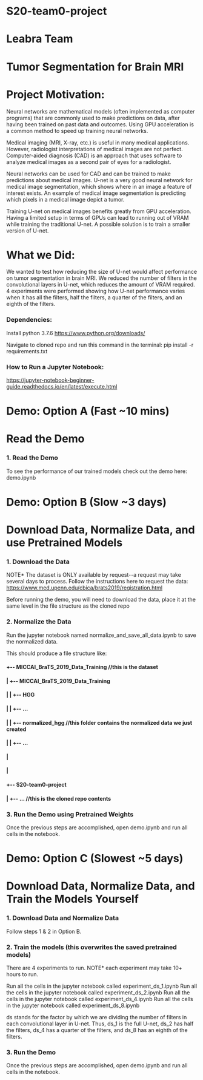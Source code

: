 # S20-team0-project

# Leabra Team
# Tumor Segmentation for Brain MRI
#
# Project Motivation:
Neural networks are mathematical models (often implemented as computer programs) that are  commonly used to make predictions on data, after having been trained on past data and outcomes. Using GPU acceleration is a common method to speed up training neural networks.

Medical imaging (MRI, X-ray, etc.) is useful in many medical applications. However, radiologist interpretations of medical images are not perfect. Computer-aided diagnosis (CAD) is an approach that uses software to analyze medical images as a second pair of eyes for a radiologist.

Neural networks can be used for CAD and can be trained to make predictions about medical images. U-net is a very good neural network for medical image segmentation, which shows where in an image a feature of interest exists. An example of medical image segmentation is predicting which pixels in a medical image depict a tumor.  

Training U-net on medical images benefits greatly from GPU acceleration. Having a limited setup in terms of GPUs can lead to running out of VRAM while training the traditional U-net.  A possible solution is to train a smaller version of U-net.

# What we Did:
We wanted to test how reducing the size of U-net would affect performance on tumor segmentation in brain MRI. We reduced the number of filters in the convolutional layers in U-net, which reduces the amount of VRAM required. 4 experiments were performed showing how U-net performance varies when it has all the filters, half the filters, a quarter of the filters, and an eighth of the filters. 

### Dependencies:
Install python 3.7.6 https://www.python.org/downloads/ 

Navigate to cloned repo and run this command in the terminal:
pip install -r requirements.txt


### How to Run a Jupyter Notebook:
https://jupyter-notebook-beginner-guide.readthedocs.io/en/latest/execute.html


# Demo: Option A    (Fast ~10 mins)
# Read the Demo 

### 1. Read the Demo
To see the performance of our trained models check out the demo here:
demo.ipynb

# Demo: Option B    (Slow ~3 days)
# Download Data, Normalize Data, and use Pretrained Models

### 1. Download the Data
NOTE* The dataset is ONLY available by request--a request may take several days to process. Follow the instructions here to request the data: https://www.med.upenn.edu/cbica/brats2019/registration.html 

Before running the demo, you will need to download the data, place it at the same level in the file structure as the cloned repo

### 2. Normalize the Data
Run the jupyter notebook named normalize_and_save_all_data.ipynb to save the normalized data.

This should produce a file structure like:

#### +-- MICCAI_BraTS_2019_Data_Training     //this is the dataset
#### |    +-- MICCAI_BraTS_2019_Data_Training
#### |    |     +-- HGG
#### |    |     +-- …
#### |    |     +-- normalized_hgg  //this folder contains the normalized data we just created
#### |    |     +-- ...
#### |
#### |
#### +-- S20-team0-project
#### |    +-- … //this is the cloned repo contents

### 3. Run the Demo using Pretrained Weights
Once the previous steps are accomplished, open demo.ipynb and run all cells in the notebook.

# Demo: Option C     (Slowest ~5 days) 
# Download Data, Normalize Data, and Train the Models Yourself


### 1. Download Data and Normalize Data
Follow steps 1 & 2 in Option B.

### 2. Train the models  (this overwrites the saved pretrained models)

There are 4 experiments to run.
NOTE* each experiment may take 10+ hours to run.

Run all the cells in the jupyter notebook called experiment_ds_1.ipynb
Run all the cells in the jupyter notebook called experiment_ds_2.ipynb
Run all the cells in the jupyter notebook called experiment_ds_4.ipynb
Run all the cells in the jupyter notebook called experiment_ds_8.ipynb

ds stands for the factor by which we are dividing the number of filters in each convolutional layer in U-net. Thus, ds_1 is the full U-net, ds_2 has half the filters, ds_4 has a quarter of the filters, and ds_8 has an eighth of the filters.

### 3. Run the Demo
Once the previous steps are accomplished, open demo.ipynb and run all cells in the notebook.
